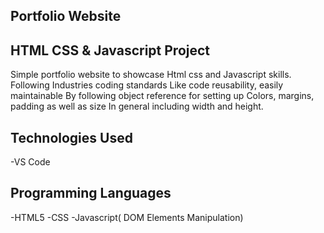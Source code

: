 Portfolio Website
-

HTML CSS & Javascript Project
-

Simple portfolio website to showcase 
Html css and Javascript skills. 
Following Industries coding standards 
Like code reusability, easily maintainable
By following object reference for setting up 
Colors, margins, padding as well as size 
In general including width and height. 

Technologies Used
-
-VS Code

Programming Languages
-
-HTML5
-CSS
-Javascript( DOM Elements Manipulation) 


